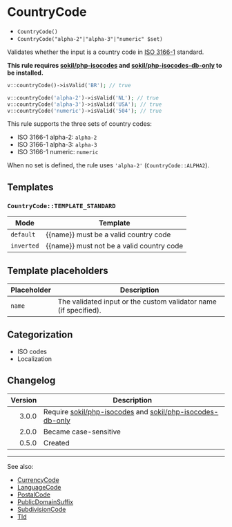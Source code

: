 # CountryCode

- `CountryCode()`
- `CountryCode("alpha-2"|"alpha-3"|"numeric" $set)`

Validates whether the input is a country code in [ISO 3166-1][] standard.

**This rule requires [sokil/php-isocodes][] and [sokil/php-isocodes-db-only][] to be installed.**

```php
v::countryCode()->isValid('BR'); // true

v::countryCode('alpha-2')->isValid('NL'); // true
v::countryCode('alpha-3')->isValid('USA'); // true
v::countryCode('numeric')->isValid('504'); // true
```

This rule supports the three sets of country codes:

- ISO 3166-1 alpha-2: `alpha-2`
- ISO 3166-1 alpha-3: `alpha-3`
- ISO 3166-1 numeric: `numeric`

When no set is defined, the rule uses `'alpha-2'` (`CountryCode::ALPHA2`).

## Templates

### `CountryCode::TEMPLATE_STANDARD`

| Mode       | Template                                  |
|------------|-------------------------------------------|
| `default`  | {{name}} must be a valid country code     |
| `inverted` | {{name}} must not be a valid country code |

## Template placeholders

| Placeholder | Description                                                      |
|-------------|------------------------------------------------------------------|
| `name`      | The validated input or the custom validator name (if specified). |

## Categorization

- ISO codes
- Localization

## Changelog

| Version | Description                                                       |
|--------:|-------------------------------------------------------------------|
|   3.0.0 | Require [sokil/php-isocodes][] and [sokil/php-isocodes-db-only][] |
|   2.0.0 | Became case-sensitive                                             |
|   0.5.0 | Created                                                           |

***
See also:

- [CurrencyCode](CurrencyCode.md)
- [LanguageCode](LanguageCode.md)
- [PostalCode](PostalCode.md)
- [PublicDomainSuffix](PublicDomainSuffix.md)
- [SubdivisionCode](SubdivisionCode.md)
- [Tld](Tld.md)

[ISO 3166-1]: https://wikipedia.org/wiki/ISO_3166-1
[sokil/php-isocodes]: https://github.com/sokil/php-isocodes
[sokil/php-isocodes-db-only]: https://github.com/sokil/php-isocodes-db-only
